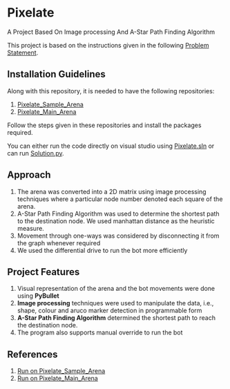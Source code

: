 # Pixelate
A Project Based On Image processing And A-Star Path Finding Algorithm

This project is based on the instructions given in the following [Problem Statement](https://drive.google.com/file/d/1XZivQZIc6szvCmp2vMksxlliCC4whAkB/view?usp=sharing).

## Installation Guidelines
Along with this repository, it is needed to have the following repositories:
1. [Pixelate_Sample_Arena](https://github.com/Robotics-Club-IIT-BHU/Pixelate_Sample_Arena)
2. [Pixelate_Main_Arena](https://github.com/Robotics-Club-IIT-BHU/Pixelate_Main_Arena)

Follow the steps given in these repositories and install the packages required.

You can either run the code directly on visual studio using [Pixelate.sln](https://github.com/milind-prajapat/Pixelate/blob/main/Pixelate.sln) or can run [Solution.py](https://github.com/milind-prajapat/Pixelate/blob/main/Solution.py).

## Approach
1. The arena was converted into a 2D matrix using image processing techniques where a particular node number denoted each square of the arena.
2. A-Star Path Finding Algorithm was used to determine the shortest path to the destination node. We used manhattan distance as the heuristic measure.
3. Movement through one-ways was considered by disconnecting it from the graph whenever required
4. We used the differential drive to run the bot more efficiently

## Project Features
1. Visual representation of the arena and the bot movements were done using **PyBullet**
2. **Image processing** techniques were used to manipulate the data, i.e., shape, colour and aruco marker detection in programmable form
3. **A-Star Path Finding Algorithm** determined the shortest path to reach the destination node.
4. The program also supports manual override to run the bot

## References
1. [Run on Pixelate_Sample_Arena](https://drive.google.com/file/d/1Grus2-VQ6b7RzPIfdwOSfPk-CN6LGskj/view?usp=sharing)
2. [Run on Pixelate_Main_Arena](https://drive.google.com/file/d/1H9sOwg9ko8G9HRjU_7ucStvyIivzOJvN/view?usp=sharing)
